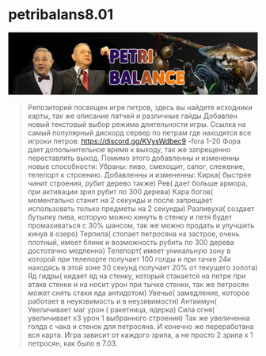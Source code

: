 # petribalans8.01
![alt text](http://github.com/strst/petribalans8.01/blob/main/image/petri.jpg?raw=true)
>Репозиторий посвящен игре петров, здесь вы найдете исходники карты, так же описание патчей и различные гайды
>Добавлен новый текстовый выбор режима длительности игры.
>Ссылка на самый популярный дискорд сервер по петрам где находятся все игроки петров:
>https://discord.gg/KVysWdbec9
>-fora 1-20
Фора дает допольнительное время к выходу, так же запрещенно переставлять выход.
Помимо этого добавленны и измененны новые способности:
Убраны: 
пиво, смехощит, сапог, слежение, телепорт к строению.
Добавленны и измененны:
Кирка( быстрее чинит строения, рубит дерево также)
Рев( дает больше армора, при активации зрил рубит по 300 дерева)
Кара богов( моментально станит на 2 секунды и после запрещает использовать только предметы на 2 секунды)
Разливуха( создает бутылку пива, которую можно кинуть в стенку и петя будет промахиваться с 30% шансом, так же можно продать и улучшить кинув в озеро)
Терпила( стопает петросяна на застрое, очень плотный, имеет блинк и возможность рубить по 300 дерева достотачно медленно)
Телепорт( имеет уникальную зону в которой при телепорте получает 100 голды и при тачке 24к находясь в этой зоне 30 секунд получает 20% от текущего золота)
Яд гидры( кидает яд на стенку, который стакается на петре при атаке стенки и на носит урон при тычке стенки, так же петросян может снять стаки яда антидотом)
Увечье( замедление, которое работает в неуязвимость и в неузявимости)
Антиимун( Увеличивает маг урон ( ракетница, ядерка)
Сила огня( увеличивает х3 урон 1 выбранного строения)
Так же увеличенна голда с чака и стенок для петросяна.
И конечно же переработана вся карта.
Игра зависит от каждого зрила, а не просто 2 зрила х 1 петросян, как было в 7.03.

